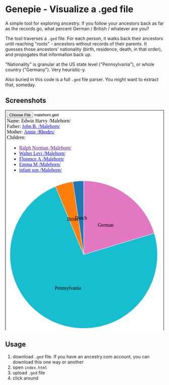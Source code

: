 # Genepie - Visualize a .ged file

A simple tool for exploring ancestry. If you follow your ancestors back
as far as the records go, what percent German / British / whatever are
you?

The tool traverses a `.ged` file. For each person, it walks back their
ancestors until reaching "roots" - ancestors without records of their
parents. It guesses those ancestors' nationality (birth, residence,
death, in that order), and propogates that information back up.

"Nationality" is granular at the US state level ("Pennsylvania"), or
whole country ("Germany"). Very heuristic-y.

Also buried in this code is a full `.ged` file parser. You might want to
extract that, someday.

## Screenshots

![Screenshot](https://github.com/bmalehorn/genepie/raw/master/example.png)

## Usage

1. download `.ged` file. If you have an ancestry.com account, you can
   download this one way or another
2. open `index.html`
3. upload `.ged` file
4. click around
